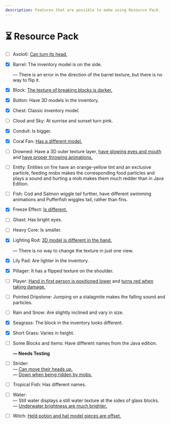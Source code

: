 ```yaml
---
description: Features that are possible to make using Resource Pack.
---
```


# ⏳ Resource Pack

* [ ] Axolotl: [Can turn its head.](https://bugs.mojang.com/browse/MC-226272)
*   [x] Barrel: The inventory model is on the side.&#x20;

    — There is an error in the direction of the barrel texture, but there is no way to flip it.
* [x] Block: [The texture of breaking blocks is darker.](https://bugs.mojang.com/browse/MCPE-46176)
* [x] Button: Have 3D models in the inventory.
* [x] Chest: Classic inventory model.
* [ ] Cloud and Sky: At sunrise and sunset turn pink.
* [x] Conduit: Is bigger.
* [x] Coral Fan: [Has a different model.](https://bugs.mojang.com/browse/MCPE-31866)
* [ ] Drowned: Have a 3D outer texture layer, [have glowing eyes and mouth](https://bugs.mojang.com/browse/MC-258449) and [have proper throwing animations.](https://bugs.mojang.com/browse/MC-127433)
* [ ] Entity: Entities on fire have an orange-yellow tint and an exclusive particle, feeding mobs makes the corresponding food particles and plays a sound and hurting a mob makes them much redder than in Java Edition.
* [ ] Fish: Cod and Salmon wiggle tail further, have different swimming animations and Pufferfish wiggles tail, rather than fins.
* [x] Freeze Effect: [Is different.](https://bugs.mojang.com/browse/MCPE-119233)
* [ ] Ghast: Has bright eyes.
* [ ] Heavy Core: Is smaller.
*   [x] Lighting Rod: [3D model is different in the hand.](https://bugs.mojang.com/browse/MCPE-116094)

    — There is no way to change the texture in just one view.
* [x] Lily Pad: Are lighter in the inventory.
* [x] Pillager: It has a flipped texture on the shoulder.
* [ ] Player: [Hand in first person is positioned lower](https://bugs.mojang.com/browse/MCPE-47877) and [turns red when taking damage.](https://bugs.mojang.com/browse/MC-164874)
* [ ] Pointed Dripstone: Jumping on a stalagmite makes the falling sound and particles.
* [ ] Rain and Snow: Are slightly inclined and vary in size.
* [x] Seagrass: The block in the inventory looks different.
* [x] Short Grass: Varies in height.
*   [ ] Some Blocks and Items: Have different names from the Java edition.

    **— Needs Testing**
* [ ] Strider: \
  — [Can move their heads up.](https://bugs.mojang.com/browse/MCPE-99086)\
  — [Down when being ridden by mobs.](https://bugs.mojang.com/browse/MCPE-99086)
* [ ] Tropical Fish: Has different names.
* [ ] Water:\
  — Still water displays a still water texture at the sides of glass blocks.\
  — [Underwater brightness are much brighter.](https://bugs.mojang.com/browse/MCPE-67060)
* [ ] Witch: [Held potion and hat model pieces are offset.](https://minecraft.wiki/images/thumb/Witch_drinking.png/50px-Witch_drinking.png?abbee)
